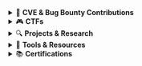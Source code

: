 <details>
  <summary>🐞 <strong>CVE & Bug Bounty Contributions</strong></summary>
<kbd> <br> <a href="https://cve.mitre.org/cgi-bin/cvename.cgi?name=2024-50807">CVE-2024-50807</a> <br> </kbd>
<kbd> <br> <a href="https://www.cve.org/CVERecord?id=CVE-2025-49069">CVE-2025-49069 WP plugin</a> <br> </kbd>

- [CVEs PoC](https://github.com/SecShiv/CVE)
- [WP Researcher Profile](https://patchstack.com/database/researcher/b9d15013-ffbc-488a-8b68-799329fd8932)
- Self-Hosted Governments/Municipalities, CMS

</details>

<details>
  <summary>🎮 <strong>CTFs</strong></summary>

- Portswigger Labs (70%)  
- [HackTheBox](https://app.hackthebox.com/profile/1883023), [HackTheBox CTFs](https://ctf.hackthebox.com/user/profile/340538), [HackTheBox CTFs 2](https://ctf.hackthebox.com/user/profile/543340)  
- [TryHackMe](https://tryhackme.com/p/HackShiv)  
- [RootMe](https://www.root-me.org/HackShiv?lang=en#1fd907f1a92ab32cb510f5b331f03d30)
- [Bl4ckh4ck5's XSS CTFs 😉:](https://ctfs.hackoclipse.com/) Completed CTFs 4, 5, 8, 10, 11, 12
  - https://x.com/bl4ckh4ck5/

</details>

<details>
  <summary>🔍 <strong>Projects & Research</strong></summary>

- [Unexpected but dangerous File Upload Vector: Multipart Boundary Parameter](https://github.com/SecShiv/Projects-and-Research/blob/main/File%20Upload%3A%20Boundary%20Parameter%20Removal.md)  
- [Android Setup](https://github.com/SecShiv/Projects-and-Research/blob/main/Android%20-%20All-In-One%20Solution.pdf)

</details>

<details>
  <summary>🧰 <strong>Tools & Resources</strong></summary>

- [Dorking](https://github.com/SecShiv/OneDorkForAll)  
- [Common Auth Bypass Headers Tooling](https://github.com/SecShiv/40XHeaderBypasser)
- [ffuf outputter](https://github.com/SecShiv/ffuf-outputter), [And More..](https://github.com/SecShiv?tab=repositories)  

</details>

<details>
  <summary>📚 <strong>Certifications</strong></summary>

- CNSP - Certified Network Security Professional: SecOps Group 
- [CompTIA: Pentest+, Net+, A+, etc.](https://www.credly.com/users/shivam-khanna.f03465d1) 
- [Notes](https://github.com/SecShiv/Cert-Notes) 

</details>
